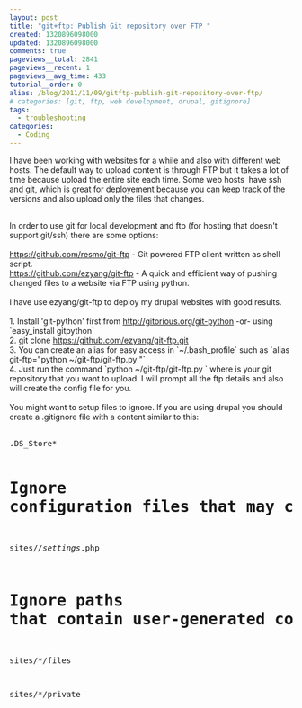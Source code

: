 ```yaml
---
layout: post
title: "git+ftp: Publish Git repository over FTP "
created: 1320896098000
updated: 1320896098000
comments: true
pageviews__total: 2841
pageviews__recent: 1
pageviews__avg_time: 433
tutorial__order: 0
alias: /blog/2011/11/09/gitftp-publish-git-repository-over-ftp/
# categories: [git, ftp, web development, drupal, gitignore]
tags:
  - troubleshooting
categories:
  - Coding
---
```

<p>I have been working with websites for a while and also with different web hosts. The default way to upload content is through FTP but it takes a lot of time because upload the entire site each time. Some web hosts &nbsp;have ssh and git, which is great for deployement because you can keep track of the versions and also upload only the files that changes.</p>
<!--More-->
<div>
	&nbsp;</div>
<div>
	In order to use git for local development and ftp (for hosting that doesn&#39;t support git/ssh) there are some options:</div>
<div>
	&nbsp;</div>
<div>
	<a href="https://github.com/resmo/git-ftp">https://github.com/resmo/git-ftp</a> - Git powered FTP client written as shell script.</div>
<div>
	<a href="https://github.com/ezyang/git-ftp">https://github.com/ezyang/git-ftp</a> - A quick and efficient way of pushing changed files to a website via FTP using python.</div>
<div>
	&nbsp;</div>
<div>
	I have use ezyang/git-ftp to deploy my drupal websites with good results.</div>
<div>
	&nbsp;</div>
<div>
	1. Install &#39;git-python&#39; first from <a href="http://gitorious.org/git-python">http://gitorious.org/git-python</a> -or- using `easy_install gitpython`</div>
<div>
	2. git clone <a href="https://github.com/ezyang/git-ftp.git">https://github.com/ezyang/git-ftp.git</a></div>
<div>
	3. You can create an alias for easy access in `~/.bash_profile` such as `alias git-ftp=&quot;python ~/git-ftp/git-ftp.py &quot;`</div>
<div>
	4. Just run the command `python ~/git-ftp/git-ftp.py ` where is your git repository that you want to upload. I will prompt all the ftp details and also will create the config file for you.</div>
<div>
	&nbsp;</div>
<div>
	You might want to setup files to ignore. If you are using drupal you should create a .gitignore file with a content similar to this:</div>
<div>
	&nbsp;</div>
<div>
	<pre>
.DS_Store*


# Ignore configuration files that may contain sensitive information.

sites/*/settings*.php


# Ignore paths that contain user-generated content.

sites/*/files

sites/*/private</pre>
</div>
<div>
	&nbsp;</div>
